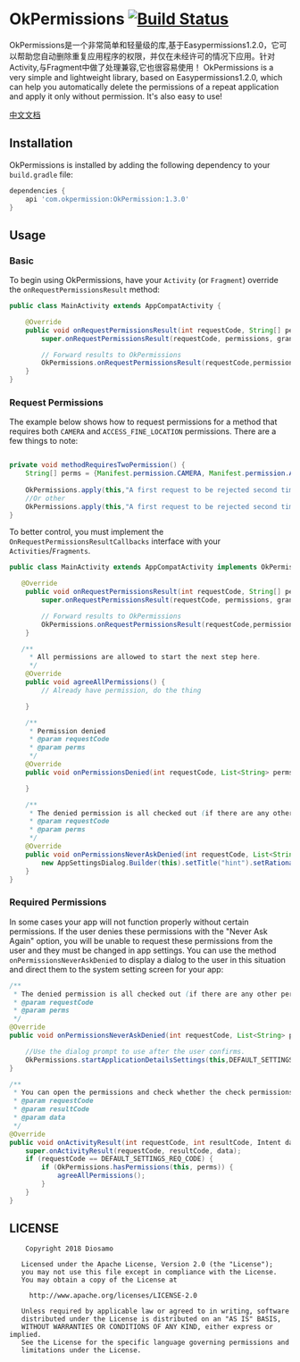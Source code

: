 # OkPermissions    [![Build Status][1]][2]
OkPermissions是一个非常简单和轻量级的库,基于Easypermissions1.2.0，它可以帮助您自动删除重复应用程序的权限，并仅在未经许可的情况下应用。针对Activity,与Fragment中做了处理兼容,它也很容易使用！
OkPermissions is a very simple and lightweight library, based on Easypermissions1.2.0, which can help you automatically delete the permissions of a repeat application and apply it only without permission. It's also easy to use!

[中文文档](./README-CN.md)  

## Installation

OkPermissions is installed by adding the following dependency to your `build.gradle` file:

```groovy
dependencies {
    api 'com.okpermission:OkPermission:1.3.0'
}
```


## Usage

### Basic

To begin using OkPermissions, have your `Activity` (or `Fragment`) override the `onRequestPermissionsResult` method:

```java
public class MainActivity extends AppCompatActivity {

    @Override
    public void onRequestPermissionsResult(int requestCode, String[] permissions, int[] grantResults) {
        super.onRequestPermissionsResult(requestCode, permissions, grantResults);

        // Forward results to OkPermissions
        OkPermissions.onRequestPermissionsResult(requestCode,permissions,grantResults,this);
    }
}
```

### Request Permissions

The example below shows how to request permissions for a method that requires both
`CAMERA` and `ACCESS_FINE_LOCATION` permissions. There are a few things to note:

 

```java

private void methodRequiresTwoPermission() {
    String[] perms = {Manifest.permission.CAMERA, Manifest.permission.ACCESS_FINE_LOCATION};
	
	OkPermissions.apply(this,"A first request to be rejected second times",perms);
    //Or other
    OkPermissions.apply(this,"A first request to be rejected second times",Manifest.permission.CAMERA, Manifest.permission.ACCESS_FINE_LOCATION,Manifest.permission.READ_PHONE_STATE);
}
```



To better control, you must implement the `OnRequestPermissionsResultCallbacks` interface with your `Activities`/`Fragments`.

```java
public class MainActivity extends AppCompatActivity implements OkPermissions.OnRequestPermissionsResultCallbacks {

   @Override
    public void onRequestPermissionsResult(int requestCode, String[] permissions, int[] grantResults) {
        super.onRequestPermissionsResult(requestCode, permissions, grantResults);

        // Forward results to OkPermissions
        OkPermissions.onRequestPermissionsResult(requestCode,permissions,grantResults,this);
    }

   /**
     * All permissions are allowed to start the next step here.
     */
    @Override
    public void agreeAllPermissions() {
        // Already have permission, do the thing

    }

    /**
     * Permission denied
     * @param requestCode
     * @param perms
     */
    @Override
    public void onPermissionsDenied(int requestCode, List<String> perms) {

    }

    /**
     * The denied permission is all checked out (if there are any other permissions that are not checked, the onPermissionsDenied)
     * @param requestCode
     * @param perms
     */
    @Override
    public void onPermissionsNeverAskDenied(int requestCode, List<String> perms) {
		new AppSettingsDialog.Builder(this).setTitle("hint").setRationale("setting").build().show();
    }
}
```

### Required Permissions

In some cases your app will not function properly without certain permissions. If the user
denies these permissions with the "Never Ask Again" option, you will be unable to request
these permissions from the user and they must be changed in app settings. You can use the
method `onPermissionsNeverAskDenied` to display a dialog to the
user in this situation and direct them to the system setting screen for your app:

```java
/**
 * The denied permission is all checked out (if there are any other permissions that are not checked, the onPermissionsDenied)
 * @param requestCode
 * @param perms
 */
@Override
public void onPermissionsNeverAskDenied(int requestCode, List<String> perms) {

    //Use the dialog prompt to use after the user confirms.
    OkPermissions.startApplicationDetailsSettings(this,DEFAULT_SETTINGS_REQ_CODE);
}

/**
 * You can open the permissions and check whether the check permissions are open and then execute agreeAllPermissions() directly
 * @param requestCode
 * @param resultCode
 * @param data
 */
@Override
public void onActivityResult(int requestCode, int resultCode, Intent data) {
    super.onActivityResult(requestCode, resultCode, data);
    if (requestCode == DEFAULT_SETTINGS_REQ_CODE) {
        if (OkPermissions.hasPermissions(this, perms)) {
            agreeAllPermissions();
        }
    }
}
```


## LICENSE

```
	Copyright 2018 Diosamo

   Licensed under the Apache License, Version 2.0 (the "License");
   you may not use this file except in compliance with the License.
   You may obtain a copy of the License at

     http://www.apache.org/licenses/LICENSE-2.0

   Unless required by applicable law or agreed to in writing, software
   distributed under the License is distributed on an "AS IS" BASIS,
   WITHOUT WARRANTIES OR CONDITIONS OF ANY KIND, either express or implied.
   See the License for the specific language governing permissions and
   limitations under the License.

```



[1]: https://travis-ci.org/Diosamo/OkPermissions.svg?branch=master
[2]: https://travis-ci.org/Diosamo/OkPermissions
